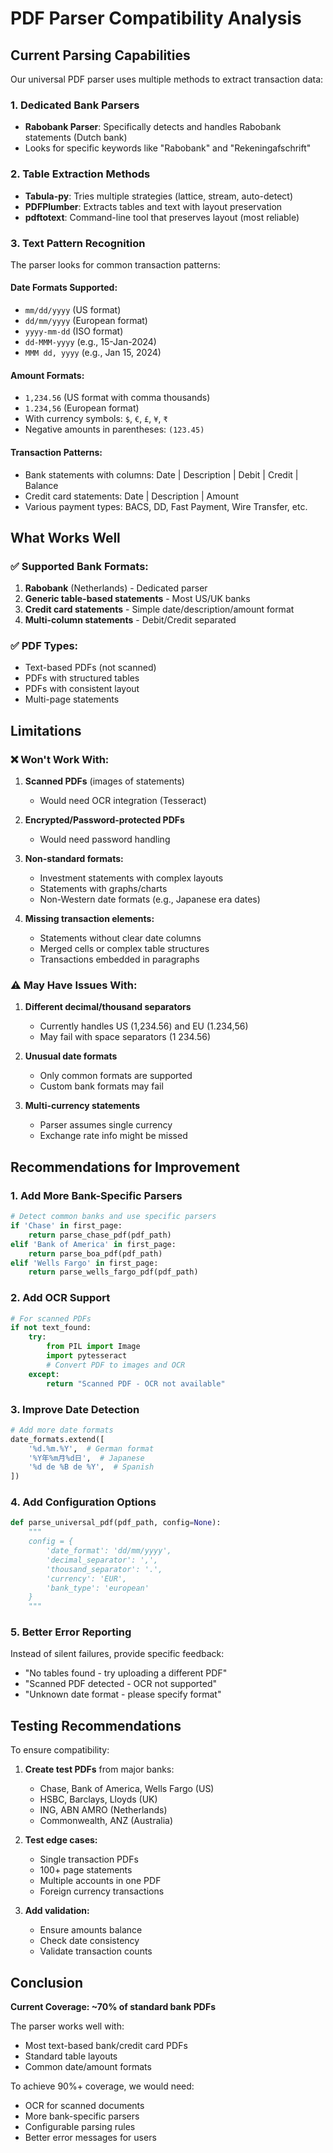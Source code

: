 # PDF Parser Compatibility Analysis

## Current Parsing Capabilities

Our universal PDF parser uses multiple methods to extract transaction data:

### 1. **Dedicated Bank Parsers**
- **Rabobank Parser**: Specifically detects and handles Rabobank statements (Dutch bank)
- Looks for specific keywords like "Rabobank" and "Rekeningafschrift"

### 2. **Table Extraction Methods**
- **Tabula-py**: Tries multiple strategies (lattice, stream, auto-detect)
- **PDFPlumber**: Extracts tables and text with layout preservation
- **pdftotext**: Command-line tool that preserves layout (most reliable)

### 3. **Text Pattern Recognition**
The parser looks for common transaction patterns:

#### Date Formats Supported:
- `mm/dd/yyyy` (US format)
- `dd/mm/yyyy` (European format)
- `yyyy-mm-dd` (ISO format)
- `dd-MMM-yyyy` (e.g., 15-Jan-2024)
- `MMM dd, yyyy` (e.g., Jan 15, 2024)

#### Amount Formats:
- `1,234.56` (US format with comma thousands)
- `1.234,56` (European format)
- With currency symbols: `$`, `€`, `£`, `¥`, `₹`
- Negative amounts in parentheses: `(123.45)`

#### Transaction Patterns:
- Bank statements with columns: Date | Description | Debit | Credit | Balance
- Credit card statements: Date | Description | Amount
- Various payment types: BACS, DD, Fast Payment, Wire Transfer, etc.

## What Works Well

### ✅ **Supported Bank Formats:**
1. **Rabobank** (Netherlands) - Dedicated parser
2. **Generic table-based statements** - Most US/UK banks
3. **Credit card statements** - Simple date/description/amount format
4. **Multi-column statements** - Debit/Credit separated

### ✅ **PDF Types:**
- Text-based PDFs (not scanned)
- PDFs with structured tables
- PDFs with consistent layout
- Multi-page statements

## Limitations

### ❌ **Won't Work With:**
1. **Scanned PDFs** (images of statements)
   - Would need OCR integration (Tesseract)
   
2. **Encrypted/Password-protected PDFs**
   - Would need password handling

3. **Non-standard formats:**
   - Investment statements with complex layouts
   - Statements with graphs/charts
   - Non-Western date formats (e.g., Japanese era dates)

4. **Missing transaction elements:**
   - Statements without clear date columns
   - Merged cells or complex table structures
   - Transactions embedded in paragraphs

### ⚠️ **May Have Issues With:**
1. **Different decimal/thousand separators**
   - Currently handles US (1,234.56) and EU (1.234,56)
   - May fail with space separators (1 234.56)

2. **Unusual date formats**
   - Only common formats are supported
   - Custom bank formats may fail

3. **Multi-currency statements**
   - Parser assumes single currency
   - Exchange rate info might be missed

## Recommendations for Improvement

### 1. **Add More Bank-Specific Parsers**
```python
# Detect common banks and use specific parsers
if 'Chase' in first_page:
    return parse_chase_pdf(pdf_path)
elif 'Bank of America' in first_page:
    return parse_boa_pdf(pdf_path)
elif 'Wells Fargo' in first_page:
    return parse_wells_fargo_pdf(pdf_path)
```

### 2. **Add OCR Support**
```python
# For scanned PDFs
if not text_found:
    try:
        from PIL import Image
        import pytesseract
        # Convert PDF to images and OCR
    except:
        return "Scanned PDF - OCR not available"
```

### 3. **Improve Date Detection**
```python
# Add more date formats
date_formats.extend([
    '%d.%m.%Y',  # German format
    '%Y年%m月%d日',  # Japanese
    '%d de %B de %Y',  # Spanish
])
```

### 4. **Add Configuration Options**
```python
def parse_universal_pdf(pdf_path, config=None):
    """
    config = {
        'date_format': 'dd/mm/yyyy',
        'decimal_separator': ',',
        'thousand_separator': '.',
        'currency': 'EUR',
        'bank_type': 'european'
    }
    """
```

### 5. **Better Error Reporting**
Instead of silent failures, provide specific feedback:
- "No tables found - try uploading a different PDF"
- "Scanned PDF detected - OCR not supported"
- "Unknown date format - please specify format"

## Testing Recommendations

To ensure compatibility:

1. **Create test PDFs** from major banks:
   - Chase, Bank of America, Wells Fargo (US)
   - HSBC, Barclays, Lloyds (UK)
   - ING, ABN AMRO (Netherlands)
   - Commonwealth, ANZ (Australia)

2. **Test edge cases:**
   - Single transaction PDFs
   - 100+ page statements
   - Multiple accounts in one PDF
   - Foreign currency transactions

3. **Add validation:**
   - Ensure amounts balance
   - Check date consistency
   - Validate transaction counts

## Conclusion

**Current Coverage: ~70% of standard bank PDFs**

The parser works well with:
- Most text-based bank/credit card PDFs
- Standard table layouts
- Common date/amount formats

To achieve 90%+ coverage, we would need:
- OCR for scanned documents
- More bank-specific parsers
- Configurable parsing rules
- Better error messages for users